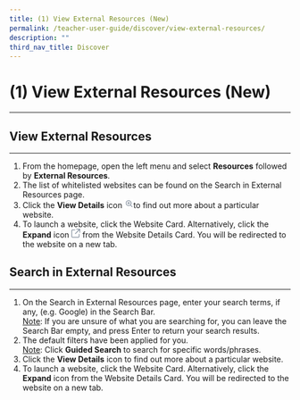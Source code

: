```yaml
---
title: (1) View External Resources (New)
permalink: /teacher-user-guide/discover/view-external-resources/
description: ""
third_nav_title: Discover
---
```

<h1>(1) View External Resources (New)</h1>
<hr>

<h2>View External Resources</h2>
<hr>

<ol>
    <li>From the homepage, open the left menu and select <strong>Resources</strong> followed by <strong>External Resources</strong>.</li>
    <li>The list of whitelisted websites can be found on the Search in External Resources page.</li>
    <li>Click the <strong>View Details</strong> icon <img style="width: 1rem; display: inline;" src="/images/Icons/ViewDetails.svg">to find out more about a particular website.</li>
    <li>To launch a website, click the Website Card. Alternatively, click the <strong>Expand</strong> icon <img style="width: 1rem; display: inline;" src="/images/Icons/external-link.svg"> from the Website Details Card. You will be redirected to the website on a new tab.</li>
</ol>

<h2>Search in External Resources</h2>

<hr>

<ol>
    <li>On the Search in External Resources page, enter your search terms, if any, (e.g. Google) in the Search Bar.</li>
	<u>Note</u>: If you are unsure of what you are searching for, you can leave the Search Bar empty, and press Enter to return your search results.
    <li>The default filters have been applied for you.</li>
    <u>Note</u>: Click <strong>Guided Search</strong> to search for specific words/phrases.
    <li>Click the <strong>View Details</strong> icon to find out more about a particular website.</li>
    <li>To launch a website, click the Website Card. Alternatively, click the <strong>Expand</strong> icon from the Website Details Card. You will be redirected to the website on a new tab.</li>
</ol>